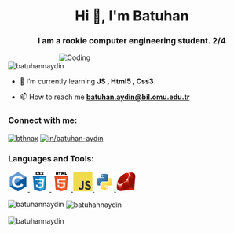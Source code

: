 <h1 align="center">Hi 👋, I'm Batuhan</h1>
<h3 align="center">I am a rookie computer engineering student. 2/4</h3>
<img align="right" alt="Coding" width="400" src="https://cdn.dribbble.com/users/1162077/screenshots/3848914/programmer.gif">

<p align="left"> <img src="https://komarev.com/ghpvc/?username=batuhannaydin&label=Profile%20views&color=0e75b6&style=flat" alt="batuhannaydin" /> </p>

- 🌱 I’m currently learning **JS , Html5 , Css3**

- 📫 How to reach me **batuhan.aydin@bil.omu.edu.tr**

<h3 align="left">Connect with me:</h3>
<p align="left">
<a href="https://twitter.com/bthnax" target="blank"><img align="center" src="https://raw.githubusercontent.com/rahuldkjain/github-profile-readme-generator/master/src/images/icons/Social/twitter.svg" alt="bthnax" height="30" width="40" /></a>
<a href="https://linkedin.com/in/batuhan-aydın" target="blank"><img align="center" src="https://raw.githubusercontent.com/rahuldkjain/github-profile-readme-generator/master/src/images/icons/Social/linked-in-alt.svg" alt="in/batuhan-aydın" height="30" width="40" /></a>
</p>

<h3 align="left">Languages and Tools:</h3>
<p align="left"> <a href="https://www.cprogramming.com/" target="_blank" rel="noreferrer"> <img src="https://raw.githubusercontent.com/devicons/devicon/master/icons/c/c-original.svg" alt="c" width="40" height="40"/> </a> <a href="https://www.w3schools.com/css/" target="_blank" rel="noreferrer"> <img src="https://raw.githubusercontent.com/devicons/devicon/master/icons/css3/css3-original-wordmark.svg" alt="css3" width="40" height="40"/> </a> <a href="https://www.w3.org/html/" target="_blank" rel="noreferrer"> <img src="https://raw.githubusercontent.com/devicons/devicon/master/icons/html5/html5-original-wordmark.svg" alt="html5" width="40" height="40"/> </a> <a href="https://developer.mozilla.org/en-US/docs/Web/JavaScript" target="_blank" rel="noreferrer"> <img src="https://raw.githubusercontent.com/devicons/devicon/master/icons/javascript/javascript-original.svg" alt="javascript" width="40" height="40"/> </a> <a href="https://www.python.org" target="_blank" rel="noreferrer"> <img src="https://raw.githubusercontent.com/devicons/devicon/master/icons/python/python-original.svg" alt="python" width="40" height="40"/> </a> <a href="https://www.ruby-lang.org/en/" target="_blank" rel="noreferrer"> <img src="https://raw.githubusercontent.com/devicons/devicon/master/icons/ruby/ruby-original.svg" alt="ruby" width="40" height="40"/> </a> </p>


<p><img align="left" src="https://github-readme-stats.vercel.app/api/top-langs?username=batuhannaydin&show_icons=true&locale=en&layout=compact" alt="batuhannaydin" /></p>

<p>&nbsp;<img align="center" src="https://github-readme-stats.vercel.app/api?username=batuhannaydin&show_icons=true&locale=en" alt="batuhannaydin" /></p>

<p><img align="center" src="https://github-readme-streak-stats.herokuapp.com/?user=batuhannaydin&" alt="batuhannaydin" /></p>
